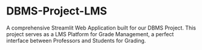 # DBMS-Project-LMS
A comprehensive Streamlit Web Application built for our DBMS Project. This project serves as a LMS Platform for Grade Management, a perfect interface between Professors and Students for Grading.
